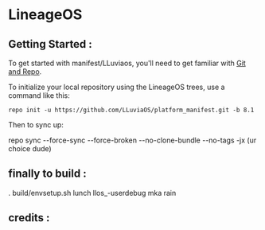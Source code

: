 LineageOS
===========


Getting Started :
---------------

To get started with manifest/LLuviaos, you'll need to get
familiar with [Git and Repo](https://source.android.com/source/using-repo.html).

To initialize your local repository using the LineageOS trees, use a command like this:

    repo init -u https://github.com/LLuviaOS/platform_manifest.git -b 8.1

Then to sync up:

   repo sync --force-sync --force-broken --no-clone-bundle --no-tags -jx (ur choice dude)



finally to build :
--------

. build/envsetup.sh
  lunch llos_<devicecodename>-userdebug
  mka rain

credits :
--------




